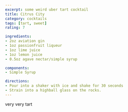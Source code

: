 ```yaml
---
excerpt: some weird uber tart cocktail
title: Citrus City
category: cocktails
tags: [tart, sweet]
rating: 7

ingredients:
- 2oz aviation gin
- 1oz passionfruit liqueur
- 1oz lime juice
- 1oz lemon juice
- 0.5oz agave nectar/simple syrup

components:
- Simple Syrup

directions:
- Pour into a shaker with ice and shake for 30 seconds
- Strain into a highball glass on the rocks.
---
```


very very tart